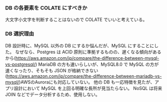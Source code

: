 ### DB の各要素を COLATE にすべきか

大文字小文字を判断することはないので COLATE でいいと考えている。

### DB 選択理由

DB 設計時に、MySQL 以外の DB にするか悩んだが、MySQL にすることにした。
なぜなら、Postgres は ACID 原則に準拠するものの、遅くなる傾向があるから(https://aws.amazon.com/jp/compare/the-difference-between-mysql-vs-postgresql/)
MariaDB の方も速いらしいが、MySQL8.0 で MySQL の方が速くなったり、そもそも JSON が格納できない(https://aws.amazon.com/jp/compare/the-difference-between-mariadb-vs-mysql/)AWSのAuroraにも対応していない。
他の DB も一応特徴を見たが、アプリ設計において MySQL を上回る明確な長所が見当たらない。
NoSQL は将来 JOIN などでデータ分析するため、使用しない。
